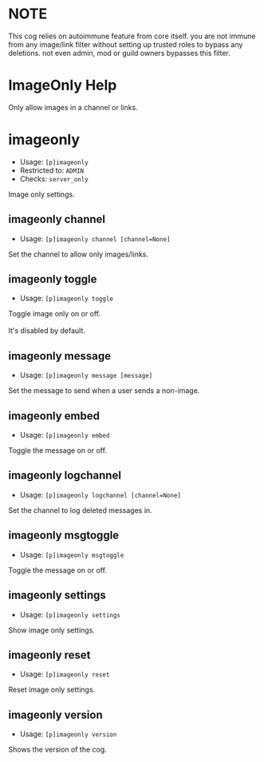 # NOTE
This cog relies on autoimmune feature from core itself. you are not immune from any image/link filter without setting up trusted roles to bypass any deletions. not even admin, mod or guild owners bypasses this filter.

# ImageOnly Help

Only allow images in a channel or links.

# imageonly
 - Usage: `[p]imageonly `
 - Restricted to: `ADMIN`
 - Checks: `server_only`

Image only settings.

## imageonly channel
 - Usage: `[p]imageonly channel [channel=None] `

Set the channel to allow only images/links.

## imageonly toggle
 - Usage: `[p]imageonly toggle `

Toggle image only on or off.<br/><br/>It's disabled by default.

## imageonly message
 - Usage: `[p]imageonly message [message] `

Set the message to send when a user sends a non-image.

## imageonly embed
 - Usage: `[p]imageonly embed `

Toggle the message on or off.

## imageonly logchannel
 - Usage: `[p]imageonly logchannel [channel=None] `

Set the channel to log deleted messages in.

## imageonly msgtoggle
 - Usage: `[p]imageonly msgtoggle `

Toggle the message on or off.

## imageonly settings
 - Usage: `[p]imageonly settings `

Show image only settings.

## imageonly reset
 - Usage: `[p]imageonly reset `

Reset image only settings.

## imageonly version
 - Usage: `[p]imageonly version `

Shows the version of the cog.


